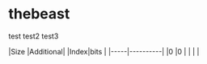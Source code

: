 # thebeast
test
test2
test3

|Size |Additional|
|Index|bits      |
|-----|----------|
|0    |0         |
|     |          |

